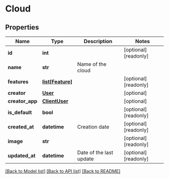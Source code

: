 # Cloud

## Properties
Name | Type | Description | Notes
------------ | ------------- | ------------- | -------------
**id** | **int** |  | [optional] [readonly] 
**name** | **str** | Name of the cloud | 
**features** | [**list[Feature]**](Feature.md) |  | [optional] [readonly] 
**creator** | [**User**](User.md) |  | [optional] 
**creator_app** | [**ClientUser**](ClientUser.md) |  | [optional] 
**is_default** | **bool** |  | [optional] [readonly] 
**created_at** | **datetime** | Creation date | [optional] [readonly] 
**image** | **str** |  | [optional] [readonly] 
**updated_at** | **datetime** | Date of the last update | [optional] [readonly] 

[[Back to Model list]](../README.md#documentation-for-models) [[Back to API list]](../README.md#documentation-for-api-endpoints) [[Back to README]](../README.md)



